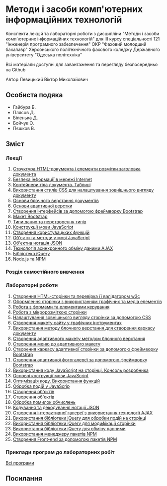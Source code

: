 # Методи і засоби комп'ютерних інформаційних технологій

Конспекти лекцій та лабораторні роботи з дисципліни "Методи і засоби комп'ютерних інформаційних технологій" для III курсу спеціальності 121 "Інженерія програмного забезпечення" ОКР "Фаховий молодший бакалавр" Херсонського політехнічного фахового коледжу Державного університету "Одеська політехніка"

Всі матеріали доступні для завантаження та перегляду безпосередньо на Github 

Автор Левицький Віктор Миколайович

## Особиста подяка

* Гайбура Б.
* Плясов Д.
* Біленька Д.
* Бойчук О.
* Пєшков В.

## Зміст
### Лекції
1.  [Структура HTML-документа і елементи розмітки заголовка документа](Лекції/lec-01.md)
2.  [Безпека інформації в мережі Internet](Лекції/lec-02.md)
3.  [Контейнери тіла документа. Таблиці](Лекції/lec-03.md)
4.  [Використання стилів CSS для налаштування зовнішнього вигляду документу](Лекції/lec-04.md)
5.  [Основи блочного верстання документів](Лекції/lec-05.md)
6.  [Основи адаптивної верстки](Лекції/lec-06.md)
7.  [Створення інтерфейсів за допомогою фреймворку Bootstrap](Лекції/lec-07.md)
8.  [Макет Bootstrap](Лекції/lec-08/README.md)
9.  [Типи даних та перетворення типів](Лекції/lec-09.md)
10.  [Конструкції мови JavaScript](Лекції/lec-10.md)
11.  [Створення користувацьких функцій](Лекції/lec-11.md)
12.  [Об'єкти та методи у мові JavaScript](Лекції/lec-12.md)
13.  [Об'єктна нотація JSON](Лекції/lec-13.md)
14.  [Технологія асинхронного обміну даними AJAX](Лекції/lec-14.md)
15.  [Бібліотека jQuery](Лекції/lec-15.md)
16.  [Node.js та NPM](Лекції/lec-16.md)


### Розділ самостійного вивчення

### Лабораторні роботи

1.  [Створення HTML-сторінки та перевірка її валідатором w3c](Лабораторні/lab-01/README.md)
2.  [Оформлення сторінки з використанням графічних та медіа елементів](Лабораторні/lab-02/README.md)
3.  [Робота з формами та елементами керування](Лабораторні/lab-03/README.md)
4.  [Робота з мікророзміткою сторінки](Лабораторні/lab-04.md)
5.  [Налаштування зовнішнього вигляду сторінки за допомогою CSS](Лабораторні/lab-05/README.md)
6.  [Створення макету сайту у графічних інструментах](Лабораторні/lab-06/README.md)
7.  [Використання методу блочного верстання для створення каркасу документу](Лабораторні/lab-07/README.md)
8.  [Створення адаптивного макету методом блочного верстання](Лабораторні/lab-08/README.md)
9.  [Створення меню до адаптивного макету](Лабораторні/lab-09/README.md)
10. [Створення каркасу адаптивної сторінки за допомогою фреймворку Bootstrap](Лабораторні/lab-10/README.md)
11. [Створення адаптивної фотогалереї за допомогою фреймворку Bootstrap](Лабораторні/lab-11/README.md)
12. [Використання коду JavaScript на сторінці. Консоль розробника](Лабораторні/lab-12/README.md)
13. [Основні кострукції мови JavaScript](Лабораторні/lab-13/README.md)
14. [Оптимізація коду. Використання функцій](Лабораторні/lab-14/README.md)
15. [Обробка подій у JavaScrip](Лабораторні/lab-15/README.md)
16. [Створення об'єктів](Лабораторні/lab-16/README.md)
17. [Створення об'єктів](Лабораторні/lab-17/README.md)
18. [Обробка помилок обчислень](Лабораторні/lab-18/README.md)
19. [Кодування та декодування нотації JSON](Лабораторні/lab-19/README.md)
20. [Створення інтерактивної галереї з використання технології AJAX](Лабораторні/lab-20/README.md)
21. [Використання бібліотеки jQuery для обробки подій на сторінці](Лабораторні/lab-21/README.md)
22. [Використання бібліотеки jQuery для модифікації сторінки](Лабораторні/lab-22/README.md)
23. [Використання бібліотеки jQuery для обміну данними](Лабораторні/lab-23/README.md)
24. [Використання менеджеру пакетів NPM](Лабораторні/lab-24/README.md)
25. [Створення Front-end за допомогою пакетів NPM](Лабораторні/lab-25/README.md)

### Приклади програм до лабораторних робіт

[Всі програми](Лабораторні/src/)



## Посилання

